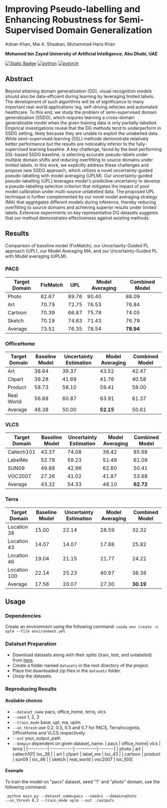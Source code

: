 # Improving Pseudo-labelling and Enhancing Robustness for Semi-Supervised Domain Generalization
Adnan Khan, Mai A. Shaaban, Muhammad Haris Khan

**Mohamed bin Zayed University of Artificial Intelligence, Abu Dhabi, UAE**

[![Static Badge](https://img.shields.io/badge/Paper-Link-yellowgreen?link=https%3A%2F%2Fzenodo.org%2Frecords%2F10104139)]()
[![python](https://img.shields.io/badge/Python-3.8-3776AB.svg?style=flat&logo=python&logoColor=white)](https://www.python.org)
[![pytorch](https://img.shields.io/badge/PyTorch-1.12.1-EE4C2C.svg?style=flat&logo=pytorch)](https://pytorch.org)

## Abstract

Beyond attaining domain generalization (DG), visual recognition models should also be data-efficient during learning by leveraging limited labels. The development of such algorithms will be of significance to many important real-world applications \eg, self-driving vehicles and automated healthcare. To this end, we study the problem of semi-supervised domain generalization (SSDG), which requires learning a cross-domain generalizable model when the given training data is only partially-labelled. Empirical investigations reveal that the DG methods tend to underperform in SSDG setting, likely because they are unable to exploit the unlabelled data. While semi-supervised learning (SSL) methods demonstrate relatively better performance but the results are noticeably inferior to the fully-supervised learning baseline. A key challenge, faced by the best performing SSL-based SSDG baseline, is selecting accurate pseudo-labels under multiple domain shifts and reducing overfitting to source domains under limited labels. In this work, we explicitly address these challenges and propose new SSDG approach, which utilizes a novel uncertainty-guided pseudo-labelling with model averaging (UPLM). Our uncertainty-guided pseudo-labelling (UPL) leverages model's predictive uncertainty to develop a pseudo-labelling selection criterion that mitigates the impact of poor model calibration under multi-source unlabelled data. The proposed UPL technique is further complemented by our novel model averaging strategy (MA) that aggregates different models during inference, thereby reducing overfitting to source domains and achieving superior results under limited labels. Extensive experiments on key representative DG datasets suggests that our method demonstrates effectiveness against existing methods.

## Results
Comparison of baseline model (FixMatch), our Uncertainty-Guided PL approach (UPL), our Model Averaging MA, and our Uncertainty-Guided PL with Model averaging (UPLM).

### PACS

| Target Domain | FixMatch | UPL | Model Averaging | Combined Model |
| --- | --- | --- | --- | --- |
| Photo   | 82.67 | 89.76 | 90.40 | 88.09 |
| Art     | 70.79 | 72.75 | 76.53 | 76.84 |
| Cartoon | 70.39 | 66.87 | 75.78 | 74.05 |
| Sketch  | 70.19 | 74.63 | 71.43 | 76.79 |
| Average | 73.51 | 76.35 | 78.54 | **78.94** |

### OfficeHome

| Target Domain | Baseline Model | Uncertainty Estimation | Model Averaging | Combined Model |
| --- | --- | --- | --- | --- |
| Art         | 38.64 | 39.37 | 43.52 | 42.47 |
| Clipart     | 39.28 | 41.69 | 41.76 | 40.58 |
| Product     | 58.73 | 58.10 | 59.41 | 58.00 |
| Real World  | 56.88 | 60.87 | 63.91 | 61.37 |
| Average | 48.38 | 50.00 | **52.15** | 50.61 |

### VLCS

| Target Domain | Baseline Model | Uncertainty Estimation | Model Averaging | Combined Model |
| --- | --- | --- | --- | --- |
| Caltech101  | 43.37 | 74.08 | 36.42 | 85.68 |
| LabelMe     | 52.78 | 59.23 | 51.49 | 61.09 |
| SUN09       | 49.88 | 42.96 | 62.60 | 50.41 |
| VOC2007     | 27.26 | 41.02 | 41.87 | 53.68 |
| Average     | 43.32 | 54.33 | 48.10 | **62.72** |

### Terra

| Target Domain | Baseline Model | Uncertainty Estimation | Model Averaging | Combined Model |
| --- | --- | --- | --- | --- |
| Location 38       | 15.00 | 22.14 | 28.59 | 32.32 |
| Location 43       | 14.07 | 14.07 | 17.88 | 25.82 |
| Location 46       | 19.04 | 21.15 | 21.77 | 24.22 |
| Location 100      | 22.14 | 25.23 | 40.97 | 38.38 |
| Average           | 17.56 | 20.07 | 27.30 | **30.19** |

## Usage

### Dependencies
Create an environment using the following command: ```conda env create -n uplm --file environment.yml```

### Datatset Preparation
- Download datasets along with their splits (train, test, and unlabeled) from [here](https://mbzuaiac-my.sharepoint.com/:f:/g/personal/mai_kassem_mbzuai_ac_ae/EsC7ID7TDMNDi9m3O7evTYsBDOjeQG-adN4BPaeSfdqiaQ?e=jNPqRu).
- Create a folder named ```datasets``` in the root directory of the project.
- Place the downloaded zip files in the ```datasets``` folder.
- Unzip the datasets.

### Reproducing Results
#### Available choices
- ```--dataset_name``` pacs, office_home, terra, vlcs 
- ```--seed``` 1, 2, 3 
- ```--train_mode``` base, upl, ma, uplm
- ```--un_thresh``` use 0.2, 0.5, 0.5 and 0.7 for PACS, TerraIncognita, OfficeHome and VLCS respectively.
- ```--out``` your_output_path
- ```--domain``` dependent on given dataset_name:
  |    pacs  | office_home|   vlcs    |  terra |
  |----------|------------|-----------|--------|
  | photo    | art        | caltech101| loc_38 |
  | art      | clipart    | label_me  | loc_43 |
  | cartoon  | product    | sun09     | loc_46 |
  | sketch   | real_world | voc2007   | loc_100|

 #### Example 
To train the model on "pacs" dataset, seed "1" and "photo" domain, use the following command:

 <code> python main.py --dataset_name=pacs --seed=1 --domain=photo --un_thresh 0.2 --train_mode uplm --out ./outputs </code>



